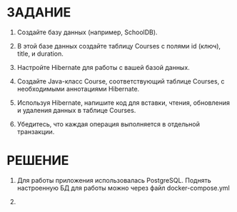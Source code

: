 # ЗАДАНИЕ

1. Создайте базу данных (например, SchoolDB).

2. В этой базе данных создайте таблицу Courses с полями id (ключ), title, и duration.

3. Настройте Hibernate для работы с вашей базой данных.

4. Создайте Java-класс Course, соответствующий таблице Courses, с необходимыми аннотациями Hibernate.

5. Используя Hibernate, напишите код для вставки, чтения, обновления и удаления данных в таблице Courses.

6. Убедитесь, что каждая операция выполняется в отдельной транзакции.

# РЕШЕНИЕ

1. Для работы приложения использовалась PostgreSQL. Поднять настроенную БД для работы можно через файл docker-compose.yml

2. 
